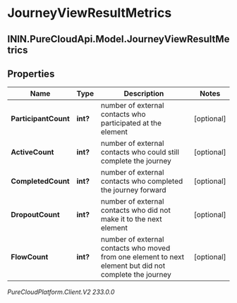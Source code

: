 # JourneyViewResultMetrics

## ININ.PureCloudApi.Model.JourneyViewResultMetrics

## Properties

|Name | Type | Description | Notes|
|------------ | ------------- | ------------- | -------------|
| **ParticipantCount** | **int?** | number of external contacts who participated at the element | [optional] |
| **ActiveCount** | **int?** | number of external contacts who could still complete the journey | [optional] |
| **CompletedCount** | **int?** | number of external contacts who completed the journey forward | [optional] |
| **DropoutCount** | **int?** | number of external contacts who did not make it to the next element | [optional] |
| **FlowCount** | **int?** | number of external contacts who moved from one element to next element but did not complete the journey | [optional] |



_PureCloudPlatform.Client.V2 233.0.0_
